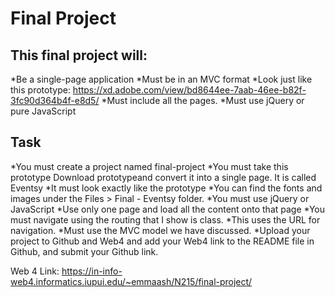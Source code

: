 # Final Project

## This final project will:

*Be a single-page application
*Must be in an MVC format
*Look just like this prototype: https://xd.adobe.com/view/bd8644ee-7aab-46ee-b82f-3fc90d364b4f-e8d5/
*Must include all the pages.
\*Must use jQuery or pure JavaScript

## Task

*You must create a project named final-project
*You must take this prototype Download prototypeand convert it into a single page. It is called Eventsy
*It must look exactly like the prototype
*You can find the fonts and images under the Files > Final - Eventsy folder.
*You must use jQuery or JavaScript
*Use only one page and load all the content onto that page
*You must navigate using the routing that I show is class. *This uses the URL for navigation.
*Must use the MVC model we have discussed.
*Upload your project to Github and Web4 and add your Web4 link to the README file in Github, and submit your Github link.

Web 4 Link: https://in-info-web4.informatics.iupui.edu/~emmaash/N215/final-project/
